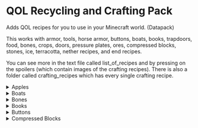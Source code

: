 # QOL Recycling and Crafting Pack
Adds QOL recipes for you to use in your Minecraft world. (Datapack)

This works with armor, tools, horse armor, buttons, boats, books, trapdoors, food, bones, crops, doors, pressure plates, ores, compressed blocks, stones, ice, terracotta, nether recipes, and end recipes.

You can see more in the text file called list_of_recipes and by pressing on the spoilers (which contain images of the crafting recipes). There is also a folder called crafting_recipes which has every single crafting recipe.

<details>
  <summary>Apples</summary>
  
  ![gold_from_gold_apple](https://user-images.githubusercontent.com/86502397/123708903-09828080-d821-11eb-9d53-f4d870c9d395.png)
  ![gold_blocks_from_ench_gold_apple](https://user-images.githubusercontent.com/86502397/123708904-0a1b1700-d821-11eb-8db3-17be752d6cf2.png)
  ![craftable_ench_gold_apple](https://user-images.githubusercontent.com/86502397/123708907-0ab3ad80-d821-11eb-9f0d-3b558c3e79fe.png)
</details>
<details>
  <summary>Boats</summary>
  
  ![oak_planks_from_oak_boat](https://user-images.githubusercontent.com/86502397/123708998-2a4ad600-d821-11eb-9777-0efd9626e4ac.png)
  ![acacia_planks_from_acacia_boat](https://user-images.githubusercontent.com/86502397/123709007-2c149980-d821-11eb-97f6-d0c2388e3ab5.png)
  ![spruce_planks_from_spruce_boat](https://user-images.githubusercontent.com/86502397/123709000-2ae36c80-d821-11eb-8877-90ddd0f46e4a.png)
  ![birch_planks_from_birch_boat](https://user-images.githubusercontent.com/86502397/123709001-2ae36c80-d821-11eb-8585-cad555b92a0f.png)
  ![jungle_planks_from_jungle_boat](https://user-images.githubusercontent.com/86502397/123709003-2b7c0300-d821-11eb-8564-906c599d5c3d.png)
  ![dark_oak_planks_from_dark_oak_boat](https://user-images.githubusercontent.com/86502397/123709005-2b7c0300-d821-11eb-9a6a-ea893cd2aee6.png)
</details>
<details>
  <summary>Bones</summary>
  
  ![three_bones_to_bone_block](https://user-images.githubusercontent.com/86502397/123709464-f91ed580-d821-11eb-93f4-287d7804b949.png)
  ![three_bone_meal_to_bone](https://user-images.githubusercontent.com/86502397/123709467-f9b76c00-d821-11eb-8410-415b3e17f184.png)
</details>
<details>
  <summary>Books</summary>
  
  ![enchanted_book_to_leather](https://user-images.githubusercontent.com/86502397/123709862-9aa62700-d822-11eb-932a-2dcafbfeb7be.png)
  ![written_book_to_leather](https://user-images.githubusercontent.com/86502397/123709864-9b3ebd80-d822-11eb-8d14-f5b47d62aeeb.png)
  ![writable_book_to_leather](https://user-images.githubusercontent.com/86502397/123709865-9bd75400-d822-11eb-8286-5915b38ae221.png)
  ![bookshelf_to_leather](https://user-images.githubusercontent.com/86502397/123709866-9bd75400-d822-11eb-8ce8-21b7fee00ec0.png)
  ![book_to_leather](https://user-images.githubusercontent.com/86502397/123709867-9c6fea80-d822-11eb-9660-ea5e35f6cdbe.png)
</details>
<details>
  <summary>Buttons</summary>
  
  ![warped_button_to_planks](https://user-images.githubusercontent.com/86502397/123825708-fe2c6500-d8b3-11eb-9e58-e83488330012.png)
  ![crimson_button_to_planks](https://user-images.githubusercontent.com/86502397/123825719-fff62880-d8b3-11eb-90fb-efb79c10284b.png)
  ![birch_button_to_planks](https://user-images.githubusercontent.com/86502397/123825720-fff62880-d8b3-11eb-9a78-815b9663c206.png)
  ![acacia_button_to_planks](https://user-images.githubusercontent.com/86502397/123825721-008ebf00-d8b4-11eb-870a-c8cf61d2a480.png)
  ![spruce_button_to_planks](https://user-images.githubusercontent.com/86502397/123825711-fec4fb80-d8b3-11eb-9eed-974d5079821c.png)
  ![oak_button_to_planks](https://user-images.githubusercontent.com/86502397/123825714-ff5d9200-d8b3-11eb-8d68-7e6704a98bbf.png)
  ![jungle_button_to_planks](https://user-images.githubusercontent.com/86502397/123825717-ff5d9200-d8b3-11eb-9a1e-9f1457a63aed.png)
  ![dark_oak_button_to_planks](https://user-images.githubusercontent.com/86502397/123825718-fff62880-d8b3-11eb-909f-a492931699a4.png)
</details>
<details>
  <summary>Compressed Blocks</summary>
  
  ![nether_brick_block_to_nether_bricks](https://user-images.githubusercontent.com/86502397/123827511-895a2a80-d8b5-11eb-8732-18fbf398872a.png)
  ![quartz_block_to_quartz](https://user-images.githubusercontent.com/86502397/123827516-89f2c100-d8b5-11eb-9b86-1f17f69509df.png)
  ![clay_block_to_clay](https://user-images.githubusercontent.com/86502397/123827518-89f2c100-d8b5-11eb-9ce5-3fa919dae26f.png)
  ![brick_block_to_bricks](https://user-images.githubusercontent.com/86502397/123827519-8a8b5780-d8b5-11eb-8ac2-17d0c3852066.png)
</details>
